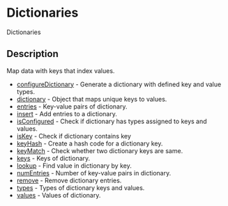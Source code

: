 # Dictionaries

Dictionaries

## Description

Map data with keys that index values.

- [configureDictionary](configureDictionary.md) - Generate a dictionary with defined key and value types.
- [dictionary](dictionary.md) - Object that maps unique keys to values.
- [entries](entries.md) - Key-value pairs of dictionary.
- [insert](insert.md) - Add entries to a dictionary.
- [isConfigured](isConfigured.md) - Check if dictionary has types assigned to keys and values.
- [isKey](isKey.md) - Check if dictionary contains key
- [keyHash](keyHash.md) - Create a hash code for a dictionary key.
- [keyMatch](keyMatch.md) - Check whether two dictionary keys are same.
- [keys](keys.md) - Keys of dictionary.
- [lookup](lookup.md) - Find value in dictionary by key.
- [numEntries](numEntries.md) - Number of key-value pairs in dictionary.
- [remove](remove.md) - Remove dictionary entries.
- [types](types.md) - Types of dictionary keys and values.
- [values](values.md) - Values of dictionary.
